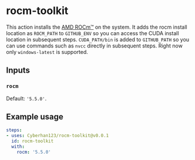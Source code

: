 # rocm-toolkit

This action installs the [AMD ROCm™](https://rocm.docs.amd.com/en/latest) on the system. It adds the rocm install location as `ROCM_PATH` to `GITHUB_ENV` so you can access the CUDA install location in subsequent steps. `CUDA_PATH/bin` is added to `GITHUB_PATH` so you can use commands such as `nvcc` directly in subsequent steps. Right now only `windows-latest` is supported. 
## Inputs

### `rocm`

Default: `'5.5.0'`.

## Example usage

```yaml
steps:
- uses: Cyberhan123/rocm-toolkit@v0.0.1
  id: rocm-toolkit
  with:
    rocm: '5.5.0'
```

